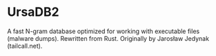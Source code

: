 UrsaDB2
=======

A fast N-gram database optimized for working with executable files (malware dumps).
Rewritten from Rust. Originally by Jarosław Jedynak (tailcall.net).
